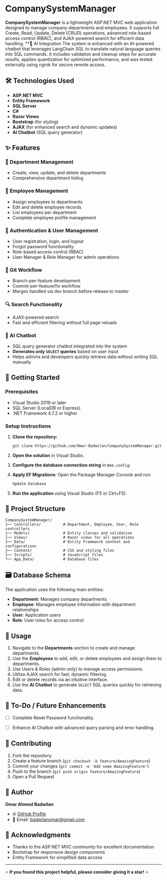 # CompanySystemManager

**CompanySystemManager** is a lightweight ASP.NET MVC web application designed to manage company departments and employees. It supports full Create, Read, Update, Delete (CRUD) operations, advanced role-based access control (RBAC), and AJAX-powered search for efficient data handling.
**🚀 AI Integration
The system is enhanced with an AI-powered chatbot that leverages LangChain SQL to translate natural language queries into SQL commands. It includes validation and cleanup steps for accurate results, applies quantization for optimized performance, and was tested externally using ngrok for secure remote access.

## 🛠️ Technologies Used

- **ASP.NET MVC**
- **Entity Framework**
- **SQL Server**
- **C#**
- **Razor Views**
- **Bootstrap** (for styling)
- **AJAX** (for enhanced search and dynamic updates)
- **AI Chatbot** (SQL query generator)

## ✨ Features

### 📁 Department Management
- Create, view, update, and delete departments
- Comprehensive department listing

### 👥 Employee Management
- Assign employees to departments
- Edit and delete employee records
- List employees per department
- Complete employee profile management

### 🔑 Authentication & User Management
- User registration, login, and logout
- Forgot password functionality
- Role-based access control (RBAC)
- User Manager & Role Manager for admin operations

### 🧩 Git Workflow
- Branch-per-feature development
- Commit-per-feature/fix workflow
- Merges handled via dev branch before release to master

### 🔍 Search Functionality
- AJAX-powered search 
- Fast and efficient filtering without full page reloads
  
### 🤖 AI Chatbot
- SQL query generator chatbot integrated into the system
- **Generates only `SELECT` queries** based on user input
- Helps admins and developers quickly retrieve data without writing SQL manually

## 🚀 Getting Started

### Prerequisites
- Visual Studio 2019 or later
- SQL Server (LocalDB or Express)
- .NET Framework 4.7.2 or higher

### Setup Instructions

1. **Clone the repository:**
   ```bash
   git clone https://github.com/Omar-Badwilan/CompanySystemManager.git
   ```

2. **Open the solution** in Visual Studio.

3. **Configure the database connection string** in `Web.config`:


4. **Apply EF Migrations**: 
   Open the Package Manager Console and run:
   ```bash
   Update-Database
   ```

5. **Run the application** using Visual Studio (F5 or Ctrl+F5).

## 📁 Project Structure

```
CompanySystemManager/
├── Controllers/          # Department, Employee, User, Role controllers
├── Models/               # Entity classes and validation
├── Views/                # Razor views for all operations
├── Data/                 # Entity Framework context and configurations
├── Content/              # CSS and styling files
├── Scripts/              # JavaScript files
└── App_Data/             # Database files
```


## 🗃️ Database Schema

The application uses the following main entities:

- **Department**: Manages company departments
- **Employee**: Manages employee information with department relationships
- **User**: Application users
- **Role**: User roles for access control

## 🎯 Usage

1. Navigate to the **Departments** section to create and manage departments.
2. Use the **Employees** to add, edit, or delete employees and assign them to departments.
3. Use Users & Roles (admin only) to manage access permissions.
4. Utilize AJAX search for fast, dynamic filtering.
5. Edit or delete records via an intuitive interface.
6. Use the **AI Chatbot** to generate `SELECT` SQL queries quickly for retrieving data.


## 📌 To-Do / Future Enhancements

- [ ] Complete Reset Password functionality.
- [ ] Enhance AI Chatbot with advanced query parsing and error handling.


## 🤝 Contributing

1. Fork the repository
2. Create a feature branch (`git checkout -b feature/AmazingFeature`)
3. Commit your changes (`git commit -m 'Add some AmazingFeature'`)
4. Push to the branch (`git push origin feature/AmazingFeature`)
5. Open a Pull Request


## 👤 Author

**Omar Ahmed Badwilan**

- 🌐 [GitHub Profile](https://github.com/Omar-Badwilan)
- 📧 Email: badwilanomar@gmail.com

## 🙏 Acknowledgments

- Thanks to the ASP.NET MVC community for excellent documentation
- Bootstrap for responsive design components
- Entity Framework for simplified data access
---

⭐ **If you found this project helpful, please consider giving it a star!** ⭐
